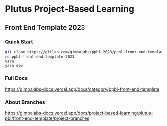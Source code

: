 # Plutus Project-Based Learning
## Front End Template 2023

### Quick Start
```bash
git clone https://gitlab.com/gimbalabs/ppbl-2023/ppbl-front-end-template-2023
cd ppbl-front-end-template-2023
yarn
yarn dev
```

### Full Docs
https://gimbalabs-docs.vercel.app/docs/category/ppbl-front-end-template

### About Branches
https://gimbalabs-docs.vercel.app/docs/project-based-learning/plutus-pbl/front-end-template/project-branches